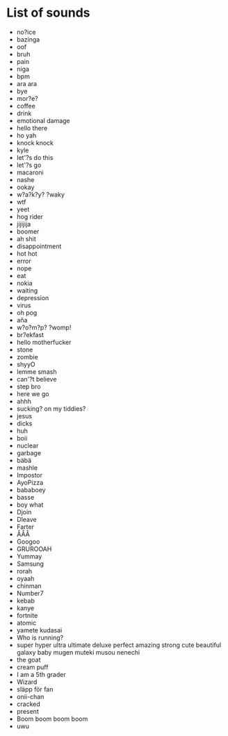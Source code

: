 # List of sounds
- no?ice
- bazinga
- oof
- bruh
- pain
- niga
- bpm
- ara ara
- bye
- mor?e?
- coffee
- drink
- emotional damage
- hello there
- ho yah
- knock knock
- kyle
- let'?s do this
- let'?s go
- macaroni
- nashe
- ookay
- w?a?k?y? ?waky
- wtf
- yeet
- hog rider
- jijijija
- boomer
- ah shit
- disappointment
- hot hot
- error
- nope
- eat
- nokia
- waiting
- depression
- virus
- oh pog
- aña
- w?o?m?p? ?womp!
- br?ekfast
- hello motherfucker
- stone
- zombie
- shyyO
- lemme smash
- can'?t believe
- step bro
- here we go
- ahhh
- sucking? on my tiddies?
- jesus
- dicks
- huh
- boii
- nuclear
- garbage
- bäbä
- mashle
- Impostor
- AyoPizza
- bababoey
- basse
- boy what
- Djoin
- Dleave
- Farter
- ÅÅÅ
- Googoo
- GRUROOAH
- Yummay
- Samsung
- rorah
- oyaah
- chinman
- Number7		
- kebab
- kanye
- fortnite
- atomic
- yamete kudasai
- Who is running?
- super hyper ultra ultimate deluxe perfect amazing strong cute beautiful galaxy baby mugen muteki musou nenechi
- the goat
- cream puff
- I am a 5th grader
- Wizard
- släpp för fan
- onii-chan
- cracked
- present
- Boom boom boom boom
- uwu
